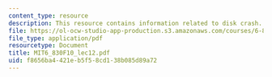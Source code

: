 ```yaml
---
content_type: resource
description: This resource contains information related to disk crash.
file: https://ol-ocw-studio-app-production.s3.amazonaws.com/courses/6-830-database-systems-fall-2010/f8656ba4421eb5f58cd138b085d89a72_MIT6_830F10_lec12.pdf
file_type: application/pdf
resourcetype: Document
title: MIT6_830F10_lec12.pdf
uid: f8656ba4-421e-b5f5-8cd1-38b085d89a72
---
```

